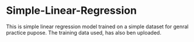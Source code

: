 # Simple-Linear-Regression

This is simple linear regression model trained on a simple dataset for genral practice pupose.
The training data used, has also ben uploaded.
